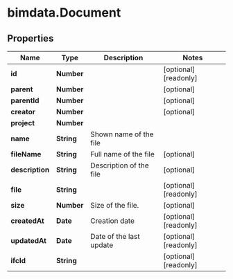 # bimdata.Document

## Properties

Name | Type | Description | Notes
------------ | ------------- | ------------- | -------------
**id** | **Number** |  | [optional] [readonly] 
**parent** | **Number** |  | [optional] 
**parentId** | **Number** |  | [optional] 
**creator** | **Number** |  | [optional] 
**project** | **Number** |  | 
**name** | **String** | Shown name of the file | 
**fileName** | **String** | Full name of the file | [optional] 
**description** | **String** | Description of the file | [optional] 
**file** | **String** |  | [optional] [readonly] 
**size** | **Number** | Size of the file. | [optional] 
**createdAt** | **Date** | Creation date | [optional] [readonly] 
**updatedAt** | **Date** | Date of the last update | [optional] [readonly] 
**ifcId** | **String** |  | [optional] [readonly] 


